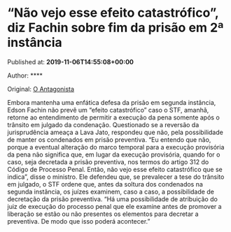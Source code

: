 
# “Não vejo esse efeito catastrófico”, diz Fachin sobre fim da prisão em 2ª instância

Published at: **2019-11-06T14:55:08+00:00**

Author: ****

Original: [O Antagonista](https://www.oantagonista.com/brasil/nao-vejo-esse-efeito-catastrofico-diz-fachin-sobre-fim-da-prisao-em-2a-instancia/)

Embora mantenha uma enfática defesa da prisão em segunda instância, Edson Fachin não prevê um “efeito catastrófico” caso o STF, amanhã, retorne ao entendimento de permitir a execução da pena somente após o trânsito em julgado da condenação.
Questionado se a reversão da jurisprudência ameaça a Lava Jato, respondeu que não, pela possibilidade de manter os condenados em prisão preventiva.
“Eu entendo que não, porque a eventual alteração do marco temporal para a execução provisória da pena não significa que, em lugar da execução provisória, quando for o caso, seja decretada a prisão preventiva, nos termos do artigo 312 do Código de Processo Penal. Então, não vejo esse efeito catastrófico que se indica”, disse o ministro.
Ele defendeu que, se prevalecer a tese do trânsito em julgado, o STF ordene que, antes da soltura dos condenados na segunda instância, os juízes examinem, caso a caso, a possibilidade de decretação da prisão preventiva.
“Há uma possibilidade de atribuição do juiz de execução do processo penal que ele examine antes de promover a liberação se estão ou não presentes os elementos para decretar a preventiva. De modo que isso poderá acontecer.”
